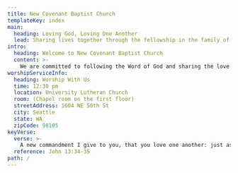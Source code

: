 ```yaml
---
title: New Covenant Baptist Church
templateKey: index
main:
  heading: Loving God, Loving One Another
  lead: Sharing lives together through the fellowship in the family of God
intro:
  heading: Welcome to New Covenant Baptist Church
  content: >-
    We are committed to following the Word of God and sharing the love of Jesus Christ. Find out what we're about, and come and see how exciting the love of Christ can be! We encourage you to check out our weekly Sunday Worship Service at the University Lutheran Church located just a few blocks north of the University of Washington.
worshipServiceInfo:
  heading: Worship With Us
  time: 12:30 pm
  location: University Lutheran Church
  room: (Chapel room on the first floor)
  streetAddress: 1604 NE 50th St
  city: Seattle
  state: WA
  zipCode: 98105
keyVerse:
  verse: >-
    A new commandment I give to you, that you love one another: just as I have loved you, you also are to love one another. By this all people will know that you are my disciples, if you have love for one another.
  reference: John 13:34-35
path: /
---
```

